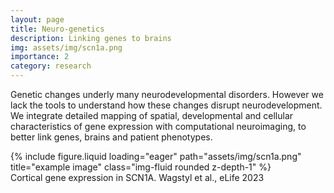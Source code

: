 ```yaml
---
layout: page
title: Neuro-genetics
description: Linking genes to brains
img: assets/img/scn1a.png
importance: 2
category: research
---
```


Genetic changes underly many neurodevelopmental disorders. However we lack the tools to understand how these changes disrupt neurodevelopment. We integrate detailed mapping of spatial, developmental and cellular characteristics of gene expression with computational neuroimaging, to better link genes, brains and patient phenotypes.


<div class="row">
    <div class="col-sm mt-3 mt-md-0">
        {% include figure.liquid loading="eager" path="assets/img/scn1a.png" title="example image" class="img-fluid rounded z-depth-1" %}
    </div>
</div>
<div class="caption">
    Cortical gene expression in SCN1A. Wagstyl et al., eLife 2023
</div>
